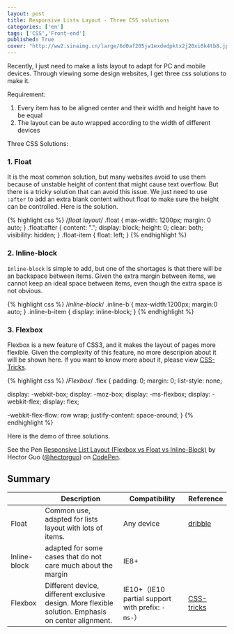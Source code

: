 ```yaml
---
layout: post
title: Responsive Lists Layout - Three CSS solutions
categories: ['en']
tags: ['CSS','Front-end']
published: True
cover: "http://ww2.sinaimg.cn/large/6d0af205jw1exdedpktx2j20xi0k4tb8.jpg"
---
```


Recently, I just need to make a lists layout to adapt for PC and mobile devices.
Through viewing some design websites, I get three css solutions to make it.

Requirement: 
1. Every item has to be aligned center and their width and height have to be equal
2. The layout can be auto wrapped according to the width of different devices

Three CSS Solutions:

### 1. Float

It is the most common solution, but many websites avoid to use them because of unstable height of content that might cause text overflow.
But there is a tricky solution that can avoid this issue. We just need to use `:after` to add an extra blank content without float to make sure the height can be controlled.
Here is the solution.

{% highlight css %}
/*float layout*/
.float {
  max-width: 1200px;
  margin: 0 auto;
}
.float:after {
  content: ".";
  display: block;
  height: 0;
  clear: both;
  visibility: hidden;
}
.float-item {
  float: left;
}
{% endhighlight %}

### 2. Inline-block

`Inline-block` is simple to add, but one of the shortages is that there will be an backspace between items. Given the extra margin between items, we cannot keep an ideal space between items, even though the extra space is not obvious.

{% highlight css %}
/*inline-block*/
.inline-b {
  max-width:1200px;
  margin:0 auto;
}
.inline-b-item {
  display: inline-block;
}
{% endhighlight %}

### 3. Flexbox

Flexbox is a new feature of CSS3, and it makes the layout of pages more flexible. Given the complexity of this feature, no more descripion about it will be shown here. If you want to know more about it, please view [CSS-Tricks](https://css-tricks.com/snippets/css/a-guide-to-flexbox/).

{% highlight css %}
/*Flexbox*/
.flex {
  padding: 0;
  margin: 0;
  list-style: none;
  
  display: -webkit-box;
  display: -moz-box;
  display: -ms-flexbox;
  display: -webkit-flex;
  display: flex;
  
  -webkit-flex-flow: row wrap;
  justify-content: space-around;
}
{% endhighlight %}

Here is the demo of three solutions.

<p data-height="653" data-theme-id="20354" data-slug-hash="BoZEyW" data-default-tab="result" data-user="hectorguo" class='codepen'>See the Pen <a href='http://codepen.io/hectorguo/pen/BoZEyW/'>Responsive List Layout (Flexbox vs Float vs Inline-Block)</a> by Hector Guo (<a href='http://codepen.io/hectorguo'>@hectorguo</a>) on <a href='http://codepen.io'>CodePen</a>.</p>
<script async src="//assets.codepen.io/assets/embed/ei.js"></script>

## Summary

|  | Description |  Compatibility | Reference |
| ------------- | ------------- | ------------- | ------------- |
| Float | Common use, adapted for lists layout with lots of items. | Any device | [dribble](dribbble.com) |
| Inline-block | adapted for some cases that do not care much about the margin | IE8+ |  |
| Flexbox | Different device, different exclusive design. More flexible solution. Emphasis on center alignment. | IE10+（IE10 partial support with prefix: `-ms-`）| [CSS-tricks](https://css-tricks.com/snippets/css/a-guide-to-flexbox/) |


